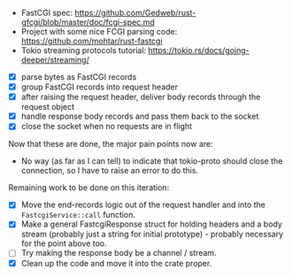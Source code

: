 
- FastCGI spec: https://github.com/Gedweb/rust-gfcgi/blob/master/doc/fcgi-spec.md
- Project with some nice FCGI parsing code: https://github.com/mohtar/rust-fastcgi
- Tokio streaming protocols tutorial: https://tokio.rs/docs/going-deeper/streaming/

- [x] parse bytes as FastCGI records
- [x] group FastCGI records into request header
- [x] after raising the request header, deliver body records through the request object
- [x] handle response body records and pass them back to the socket
- [x] close the socket when no requests are in flight

Now that these are done, the major pain points now are:

- No way (as far as I can tell) to indicate that tokio-proto should close the connection, so I have
  to raise an error to do this.

Remaining work to be done on this iteration:
- [x] Move the end-records logic out of the request handler and into the `FastcgiService::call`
      function.
- [x] Make a general FastcgiResponse struct for holding headers and a body stream (probably just a
      string for initial prototype) - probably necessary for the point above too.
- [ ] Try making the response body be a channel / stream.
- [x] Clean up the code and move it into the crate proper.
